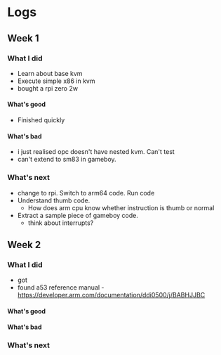 # Logs

## Week 1

### What I did

- Learn about base kvm
- Execute simple x86 in kvm
- bought a rpi zero 2w

#### What's good

- Finished quickly

#### What's bad

- i just realised opc doesn't have nested kvm. Can't test
- can't extend to sm83 in gameboy.

### What's next

- change to rpi. Switch to arm64 code. Run code
- Understand thumb code.
  - How does arm cpu know whether instruction is thumb or normal
- Extract a sample piece of gameboy code.
  - think about interrupts?



## Week 2

### What I did

- got
- found a53 reference manual - https://developer.arm.com/documentation/ddi0500/j/BABHJJBC

#### What's good

#### What's bad


### What's next
